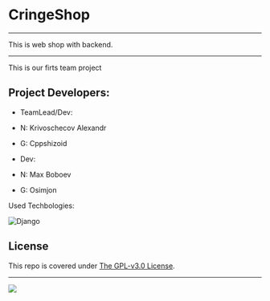 # CringeShop
---

This is web shop with backend.

---
This is our firts team project

Project Developers:
---

* TeamLead/Dev: 
* N: Krivoschecov Alexandr
* G: Cppshizoid

* Dev: 
* N: Max Boboev
* G: Osimjon

Used Techbologies:

![Django](https://img.shields.io/badge/django-%23092E20.svg?style=for-the-badge&logo=django&logoColor=white)

## License

This repo is covered under [The GPL-v3.0 License](LICENSE).

---
![](https://img.shields.io/tokei/lines/github/cppshizoidS/CringeShop)
